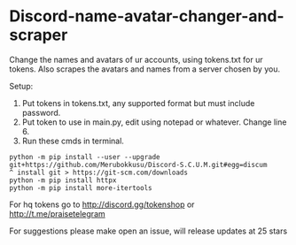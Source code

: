# Discord-name-avatar-changer-and-scraper
Change the names and avatars of ur accounts, using tokens.txt for ur tokens. Also scrapes the avatars and names from a server chosen by you. 

Setup:
1. Put tokens in tokens.txt, any supported format but must include password.
2. Put token to use in main.py, edit using notepad or whatever. Change line 6.
3. Run these cmds in terminal. 
```
python -m pip install --user --upgrade git+https://github.com/Merubokkusu/Discord-S.C.U.M.git#egg=discum
^ install git > https://git-scm.com/downloads
python -m pip install httpx
python -m pip install more-itertools
```

For hq tokens go to http://discord.gg/tokenshop or http://t.me/praisetelegram

For suggestions please make open an issue, will release updates at 25 stars
